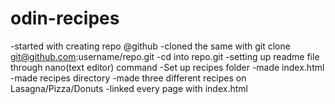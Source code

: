 # odin-recipes
-started with creating repo @github
-cloned the same with git clone git@github.com:username/repo.git
-cd into repo.git
-setting up readme file through nano(text editor) command
-Set up recipes folder
-made index.html
-made recipes directory
-made three different recipes on Lasagna/Pizza/Donuts
-linked every page with index.html

